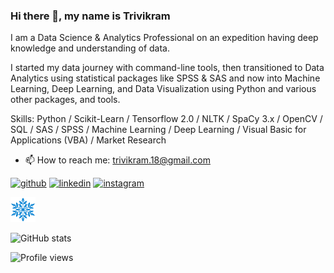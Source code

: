 ### Hi there 👋, my name is Trivikram
I am a Data Science & Analytics Professional on an expedition having deep knowledge and understanding of data.

I started my data journey with command-line tools, then transitioned to Data Analytics using statistical packages like SPSS & SAS and now into Machine Learning, Deep Learning, and Data Visualization using Python and various other packages, and tools.

Skills: Python / Scikit-Learn / Tensorflow 2.0 / NLTK / SpaCy 3.x / OpenCV / SQL / SAS / SPSS / Machine Learning / Deep Learning / Visual Basic for Applications (VBA) / Market Research

- 📫 How to reach me: trivikram.18@gmail.com 


[<img src='https://cdn.jsdelivr.net/npm/simple-icons@3.0.1/icons/github.svg' alt='github' height='40'>](https://github.com/trivikram18)  [<img src='https://cdn.jsdelivr.net/npm/simple-icons@3.0.1/icons/linkedin.svg' alt='linkedin' height='40'>](https://www.linkedin.com/in/trivikramcheedella/)  [<img src='https://cdn.jsdelivr.net/npm/simple-icons@3.0.1/icons/instagram.svg' alt='instagram' height='40'>](https://www.instagram.com/3vikram18/)  

<a href='https://archiveprogram.github.com/'><img src='https://raw.githubusercontent.com/acervenky/animated-github-badges/master/assets/acbadge.gif' width='40' height='40'></a> 

![GitHub stats](https://github-readme-stats.vercel.app/api?username=trivikram18&show_icons=true)  

![Profile views](https://gpvc.arturio.dev/trivikram18)  
